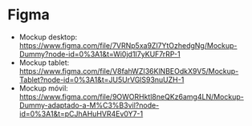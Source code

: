 # Figma
* Mockup desktop: https://www.figma.com/file/7VRNp5xa9Zl7YtOzhedgNg/Mockup-Dummy?node-id=0%3A1&t=Wi0jd1I7yKUF7rRP-1
* Mockup tablet: https://www.figma.com/file/V8fahWZI36KlNBEOdkX9V5/Mockup-Tablet?node-id=0%3A1&t=JU5UrVGlS93nuUZH-1
* Mockup móvil: https://www.figma.com/file/9OWORHktl8neQKz6amg4LN/Mockup-Dummy-adaptado-a-M%C3%B3vil?node-id=0%3A1&t=pCJhAHuHVR4Ev0Y7-1
